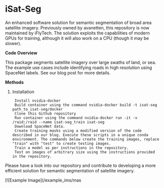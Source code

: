 # iSat-Seg

An enhanced software solution for semantic segmentation of broad area satellite imagery. Previously owned by avanetten, this repository is now maintained by iFlyTech. The solution exploits the capabilities of modern GPUs for training, although it will also work on a CPU (though it may be slower).

**Code Overview**

This package segments satellite imagery over large swaths of land, or sea. The example use cases include identifying roads in high resolution using SpaceNet labels. See our blog post for more details.

**Methods**

1. Installation

		Install nvidia-docker
		Build container using the command nvidia-docker build -t isat-seg path_to_isat-seg/docker
		Clone this Github repository
		Run container using the command nvidia-docker run -it -v /raid:/raid --name isat-seg_train isat-seg
		Download SpaceNet data.
		Create training masks using a modified version of the code described in our blog. Execute these scripts in a unique conda environment. The commands below create the training images, replace "train" with "test" to create testing images.
		Train a model as per instructions in the repository.
		Test on images of arbitrary size using the instructions provided in the repository.

Please have a look into our repository and contribute to developing a more efficient solution for semantic segmentation of satellite imagery.

[![Example Image](/example_ims/mas